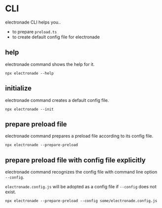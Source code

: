 # CLI

electronade CLI helps you..
- to prepare `preload.ts`
- to create default config file for electronade

## help

electronade command shows the help for it.

``` shell
npx electronade --help
```

## initialize

electronade command creates a default config file.

``` shell
npx electronade --init
```

## prepare preload file

electronade command prepares a preload file according to its config file.

``` shell
npx electronade --prepare-preload
```

## prepare preload file with config file explicitly

electronade command recognizes the config file with command line option `--config`.

`electronade.config.js` will be adopted as a config file if `--config` does not exist.


``` shell
npx electronade --prepare-preload --config some/electronade.config.js
```
